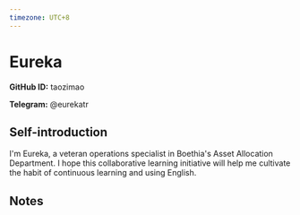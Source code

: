 ```yaml
---
timezone: UTC+8
---
```


# Eureka

**GitHub ID:** taozimao

**Telegram:** @eurekatr

## Self-introduction

I'm Eureka, a veteran operations specialist in Boethia's Asset Allocation Department. I hope this collaborative learning initiative will help me cultivate the habit of continuous learning and using English.

## Notes

<!-- Content_START -->


<!-- Content_END -->
